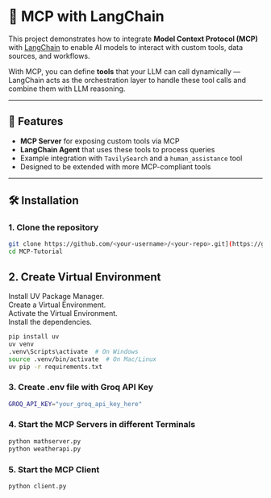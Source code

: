 # 🧠 MCP with LangChain

This project demonstrates how to integrate **Model Context Protocol (MCP)** with [LangChain](https://www.langchain.com/) to enable AI models to interact with custom tools, data sources, and workflows.

With MCP, you can define **tools** that your LLM can call dynamically — LangChain acts as the orchestration layer to handle these tool calls and combine them with LLM reasoning.

---

## 📌 Features

- **MCP Server** for exposing custom tools via MCP
- **LangChain Agent** that uses these tools to process queries
- Example integration with `TavilySearch` and a `human_assistance` tool
- Designed to be extended with more MCP-compliant tools

---

## 🛠️ Installation

### 1. Clone the repository
```bash
git clone https://github.com/<your-username>/<your-repo>.git](https://github.com/AnkurSingh-ML/MCP-Tutorial.git)
cd MCP-Tutorial
```
## 2. Create Virtual Environment
Install UV Package Manager. <br>
Create a Virtual Environment.<br>
Activate the Virtual Environment.<br>
Install the dependencies.<br>
```bash
pip install uv
uv venv
.venv\Scripts\activate  # On Windows
source .venv/bin/activate  # On Mac/Linux
uv pip -r requirements.txt
```
### 3. Create .env file with Groq API Key
```bash
GROQ_API_KEY="your_groq_api_key_here"
```
### 4. Start the MCP Servers in different Terminals
```bash
python mathserver.py
python weatherapi.py
```
### 5. Start the MCP Client
```bash
python client.py
```
